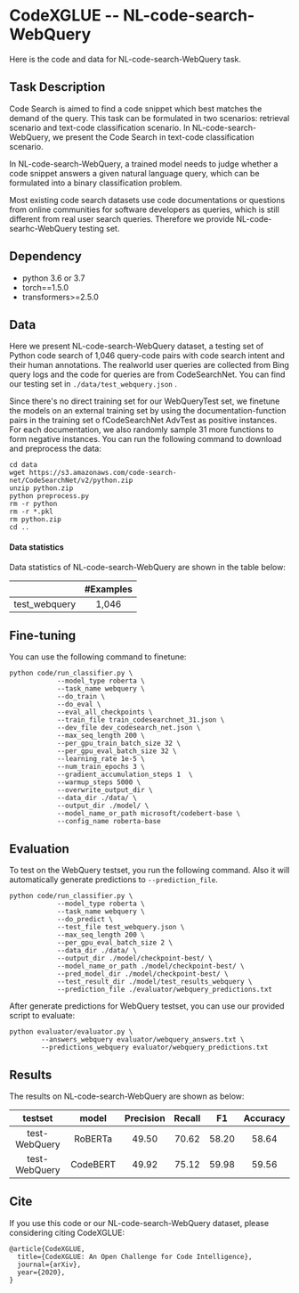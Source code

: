 # CodeXGLUE -- NL-code-search-WebQuery

Here is the code and data for NL-code-search-WebQuery task.

## Task Description

Code Search is aimed to find a code snippet which best matches the demand of the query. This task can be formulated in two scenarios: retrieval scenario and text-code classification scenario. In NL-code-search-WebQuery, we present the Code Search in text-code classification scenario.

In NL-code-search-WebQuery, a trained model needs to judge whether a code snippet answers a given natural language query, which can be formulated into a binary classification problem. 

Most  existing  code search datasets use code documentations or questions from online communities for software developers as queries, which is still different from real user search queries.  Therefore we provide NL-code-searhc-WebQuery  testing set.

## Dependency

- python 3.6 or 3.7
- torch==1.5.0
- transformers>=2.5.0


## Data

Here we present NL-code-search-WebQuery dataset,  a  testing  set  of  Python code  search of 1,046  query-code pairs with code search intent and their human annotations. The realworld user queries are collected from Bing query logs and the code for queries are from CodeSearchNet. You can find our testing set in `./data/test_webquery.json` .

Since there's no direct training set for our WebQueryTest set, we finetune the models on an external training set by using the documentation-function pairs in the training set o fCodeSearchNet AdvTest as positive instances. For each documentation, we also randomly sample 31 more functions to form negative instances. You can run the following command to download and preprocess the data:

```shell
cd data
wget https://s3.amazonaws.com/code-search-net/CodeSearchNet/v2/python.zip
unzip python.zip
python preprocess.py
rm -r python
rm -r *.pkl
rm python.zip
cd ..
```

#### Data statistics

Data statistics of NL-code-search-WebQuery are shown in the table below:

|               | #Examples |
| ------------- | :-------: |
| test_webquery |   1,046   |


## Fine-tuning

You can use the following command to finetune:

```shell
python code/run_classifier.py \
			--model_type roberta \
			--task_name webquery \
			--do_train \
			--do_eval \
			--eval_all_checkpoints \
			--train_file train_codesearchnet_31.json \
			--dev_file dev_codesearch_net.json \
			--max_seq_length 200 \
			--per_gpu_train_batch_size 32 \
			--per_gpu_eval_batch_size 32 \
			--learning_rate 1e-5 \
			--num_train_epochs 3 \
			--gradient_accumulation_steps 1  \
			--warmup_steps 5000 \
			--overwrite_output_dir \
			--data_dir ./data/ \
			--output_dir ./model/ \
			--model_name_or_path microsoft/codebert-base \
			--config_name roberta-base

```

## Evaluation

To test on the WebQuery testset, you run the following command. Also it will automatically generate predictions to `--prediction_file`.

```shell
python code/run_classifier.py \
			--model_type roberta \
			--task_name webquery \
			--do_predict \
			--test_file test_webquery.json \
			--max_seq_length 200 \
			--per_gpu_eval_batch_size 2 \
			--data_dir ./data/ \
			--output_dir ./model/checkpoint-best/ \
			--model_name_or_path ./model/checkpoint-best/ \
			--pred_model_dir ./model/checkpoint-best/ \
			--test_result_dir ./model/test_results_webquery \
			--prediction_file ./evaluator/webquery_predictions.txt
```

After generate predictions for WebQuery testset, you can use our provided script to evaluate:

```shell
python evaluator/evaluator.py \
		--answers_webquery evaluator/webquery_answers.txt \
		--predictions_webquery evaluator/webquery_predictions.txt
```

## Results

The results on NL-code-search-WebQuery are shown as below:

|    testset    |  model   | Precision | Recall |  F1   | Accuracy |
| :-----------: | :------: | :-------: | :----: | :---: | :------: |
| test-WebQuery | RoBERTa  |   49.50   | 70.62  | 58.20 |  58.64   |
| test-WebQuery | CodeBERT |   49.92   | 75.12  | 59.98 |  59.56   |

## Cite

If you use this code or our NL-code-search-WebQuery dataset, please considering citing CodeXGLUE:	

<pre><code>@article{CodeXGLUE,
  title={CodeXGLUE: An Open Challenge for Code Intelligence},
  journal={arXiv},
  year={2020},
}</code>
</pre>


